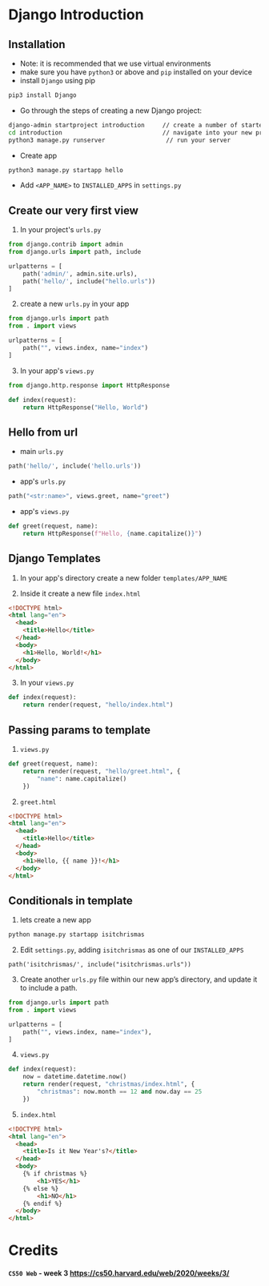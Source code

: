 # Django Introduction

## Installation

- Note: it is recommended that we use virtual environments
- make sure you have `python3` or above and `pip` installed on your device
- install `Django` using pip

```bash
pip3 install Django
```

- Go through the steps of creating a new Django project:

```bash
django-admin startproject introduction     // create a number of starter files for our project
cd introduction                            // navigate into your new project’s directory
python3 manage.py runserver                 // run your server
```

- Create app

```bash
python3 manage.py startapp hello
```

- Add `<APP_NAME>` to `INSTALLED_APPS` in `settings.py`

## Create our very first view

1. In your project's `urls.py`

```python
from django.contrib import admin
from django.urls import path, include

urlpatterns = [
    path('admin/', admin.site.urls),
    path('hello/', include("hello.urls"))
]
```

2. create a new `urls.py` in your app

```python
from django.urls import path
from . import views

urlpatterns = [
    path("", views.index, name="index")
]
```

3. In your app's `views.py`

```python
from django.http.response import HttpResponse

def index(request):
    return HttpResponse("Hello, World")
```

## Hello from url

- main `urls.py`

```python
path('hello/', include('hello.urls'))
```

- app's `urls.py`

```python
path("<str:name>", views.greet, name="greet")
```

- app's `views.py`

```python
def greet(request, name):
    return HttpResponse(f"Hello, {name.capitalize()}")
```

## Django Templates

1. In your app's directory create a new folder `templates/APP_NAME`

2. Inside it create a new file `index.html`

```html
<!DOCTYPE html>
<html lang="en">
  <head>
    <title>Hello</title>
  </head>
  <body>
    <h1>Hello, World!</h1>
  </body>
</html>
```

3. In your `views.py`

```python
def index(request):
    return render(request, "hello/index.html")
```

## Passing params to template

1. `views.py`

```python
def greet(request, name):
    return render(request, "hello/greet.html", {
        "name": name.capitalize()
    })
```

2. `greet.html`

```html
<!DOCTYPE html>
<html lang="en">
  <head>
    <title>Hello</title>
  </head>
  <body>
    <h1>Hello, {{ name }}!</h1>
  </body>
</html>
```

## Conditionals in template

1. lets create a new app

```bash
python manage.py startapp isitchrismas
```

2. Edit `settings.py`, adding `isitchrismas` as one of our `INSTALLED_APPS`

```pyton
path('isitchrismas/', include("isitchrismas.urls"))
```

3. Create another `urls.py` file within our new app’s directory, and update it to include a path.

```python
from django.urls import path
from . import views

urlpatterns = [
    path("", views.index, name="index"),
]
```

4. `views.py`

```python
def index(request):
    now = datetime.datetime.now()
    return render(request, "christmas/index.html", {
        "christmas": now.month == 12 and now.day == 25
    })
```

5. `index.html`

<!-- prettier-ignore -->
```html
<!DOCTYPE html>
<html lang="en">
  <head>
    <title>Is it New Year's?</title>
  </head>
  <body>
    {% if christmas %}
        <h1>YES</h1>
    {% else %}
        <h1>NO</h1>
    {% endif %}
  </body>
</html>
```

# Credits

#### `CS50 Web` - week 3 https://cs50.harvard.edu/web/2020/weeks/3/
